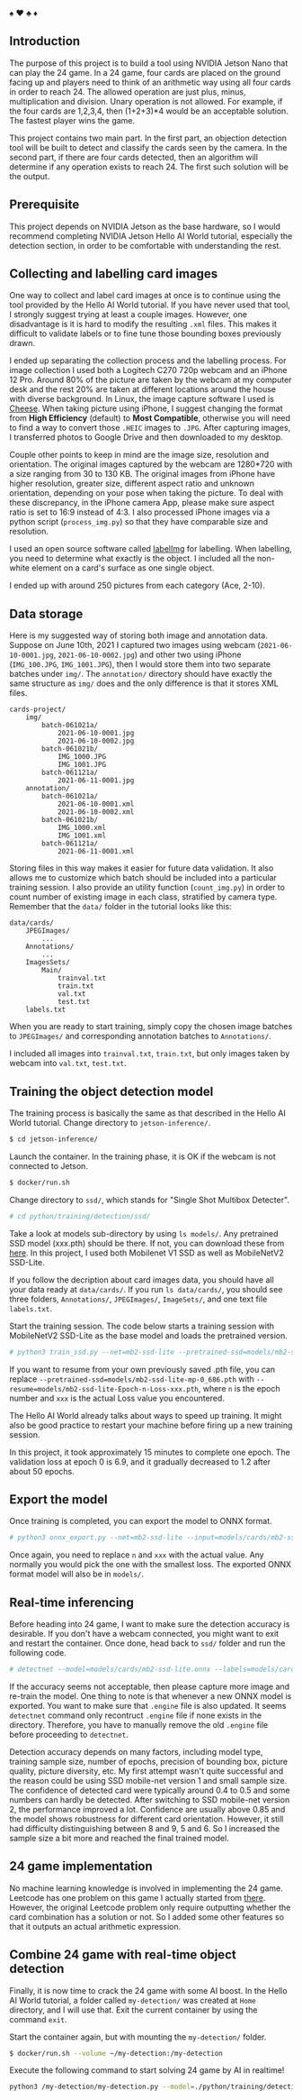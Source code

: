:spades: :hearts: :clubs: :diamonds:

## Introduction
The purpose of this project is to build a tool using NVIDIA Jetson Nano that can play the 24 game. In a 24 game, four cards are placed on the ground facing up and players need to think of an arithmetic way using all four cards in order to reach 24. The allowed operation are just plus, minus, multiplication and division. Unary operation is not allowed. For example, if the four cards are 1,2,3,4, then (1+2+3)*4 would be an acceptable solution. The fastest player wins the game. 

This project contains two main part. In the first part, an objection detection tool will be built to detect and classify the cards seen by the camera. In the second part, if there are four cards detected, then an algorithm will determine if any operation exists to reach 24. The first such solution will be the output.  

## Prerequisite
This project depends on NVIDIA Jetson as the base hardware, so I would recommend completing NVIDIA Jetson Hello AI World tutorial, especially the detection section, in order to be comfortable with understanding the rest.

## Collecting and labelling card images
One way to collect and label card images at once is to continue using the tool provided by the Hello AI World tutorial. If you have never used that tool, I strongly suggest trying at least a couple images. However, one disadvantage is it is hard to modify the resulting `.xml` files. This makes it difficult to validate labels or to fine tune those bounding boxes previously drawn. 

I ended up separating the collection process and the labelling process. For image collection I used both a Logitech C270 720p webcam and an iPhone 12 Pro. Around 80% of the picture are taken by the webcam at my computer desk and the rest 20% are taken at different locations around the house with diverse background. In Linux, the image capture software I used is [Cheese](https://help.gnome.org/users/cheese/stable/photo-take.html.en). When taking picture using iPhone, I suggest changing the format from **High Efficiency** (default) to **Most Compatible**, otherwise you will need to find a way to convert those `.HEIC` images to `.JPG`. After capturing images, I transferred photos to Google Drive and then downloaded to my desktop.

Couple other points to keep in mind are the image size, resolution and orientation. The original images captured by the webcam are 1280*720 with a size ranging from 30 to 130 KB. The original images from iPhone have higher resolution, greater size, different aspect ratio and unknown orientation, depending on your pose when taking the picture. To deal with these discrepancy, in the iPhone camera App, please make sure aspect ratio is set to 16:9 instead of 4:3. I also processed iPhone images via a python script (`process_img.py`) so that they have comparable size and resolution.

I used an open source software called [labelImg](https://github.com/tzutalin/labelImg) for labelling. When labelling, you need to determine what exactly is the object. I included all the non-white element on a card's surface as one single object.

I ended up with around 250 pictures from each category (Ace, 2-10). 

## Data storage
Here is my suggested way of storing both image and annotation data. Suppose on June 10th, 2021 I captured two images using webcam (`2021-06-10-0001.jpg`, `2021-06-10-0002.jpg`) and other two using iPhone (`IMG_100.JPG`, `IMG_1001.JPG`), then I would store them into two separate batches under `img/`. The `annotation/` directory should have exactly the same structure as `img/` does and the only difference is that it stores XML files. 
```
cards-project/
    img/
        batch-061021a/
            2021-06-10-0001.jpg
            2021-06-10-0002.jpg
        batch-061021b/
            IMG_1000.JPG
            IMG_1001.JPG
        batch-061121a/
            2021-06-11-0001.jpg
    annotation/
        batch-061021a/
            2021-06-10-0001.xml
            2021-06-10-0002.xml
        batch-061021b/
            IMG_1000.xml
            IMG_1001.xml
        batch-061121a/
            2021-06-11-0001.xml
```
Storing files in this way makes it easier for future data validation. It also allows me to customize which batch should be included into a particular training session. I also provide an utility function (`count_img.py`) in order to count number of existing image in each class, stratified by camera type. Remember that the `data/` folder in the tutorial looks like this:
```
data/cards/
    JPEGImages/
        ...
    Annotations/
        ...
    ImagesSets/
        Main/
            trainval.txt
            train.txt
            val.txt
            test.txt
    labels.txt
```
When you are ready to start training, simply copy the chosen image batches to `JPEGImages/` and corresponding annotation batches to `Annotations/`.

I included all images into `trainval.txt`, `train.txt`, but only images taken by webcam into `val.txt`, `test.txt`.

## Training the object detection model
The training process is basically the same as that described in the Hello AI World tutorial. 
Change directory to `jetson-inference/`.
```sh
$ cd jetson-inference/
```
Launch the container. In the training phase, it is OK if the webcam is not connected to Jetson.
```sh
$ docker/run.sh
```
Change directory to `ssd/`, which stands for "Single Shot Multibox Detecter".
```sh
# cd python/training/detection/ssd/
```
Take a look at models sub-directory by using `ls models/`. Any pretrained SSD model (xxx.pth) should be there. If not, you can download these from [here](https://github.com/qfgaohao/pytorch-ssd). In this project, I used both Mobilenet V1 SSD as well as MobileNetV2 SSD-Lite.

If you follow the decription about card images data, you should have all your data ready at `data/cards/`. If you run `ls data/cards/`, you should see three folders, `Annotations/`, `JPEGImages/`, `ImageSets/`, and one text file `labels.txt`. 

Start the training session. The code below starts a training session with MobileNetV2 SSD-Lite as the base model and loads the pretrained version.
```sh
# python3 train_ssd.py --net=mb2-ssd-lite --pretrained-ssd=models/mb2-ssd-lite-mp-0_686.pth --dataset-type=voc --data=data/cards --model-dir=models/cards --batch-size=2 --workers=1 --epochs=30
```
If you want to resume from your own previously saved .pth file, you can replace `--pretrained-ssd=models/mb2-ssd-lite-mp-0_686.pth` with `--resume=models/mb2-ssd-lite-Epoch-n-Loss-xxx.pth`, where `n` is the epoch number and `xxx` is the actual Loss value you encountered. 

The Hello AI World already talks about ways to speed up training. It might also be good practice to restart your machine before firing up a new training session.

In this project, it took approximately 15 minutes to complete one epoch. The validation loss at epoch 0 is 6.9, and it gradually decreased to 1.2 after about 50 epochs.

## Export the model 
Once training is completed, you can export the model to ONNX format.
```sh
# python3 onnx_export.py --net=mb2-ssd-lite --input=models/cards/mb2-ssd-lite-Epoch-n-Loss-xxx.pth --model-dir=models/cards
```
Once again, you need to replace `n` and `xxx` with the actual value. Any normally you would pick the one with the smallest loss. The exported ONNX format model will also be in `models/`.

## Real-time inferencing
Before heading into 24 game, I want to make sure the detection accuracy is desirable. If you don't have a webcam connected, you might want to exit and restart the container. Once done, head back to `ssd/` folder and run the following code.
```sh
# detectnet --model=models/cards/mb2-ssd-lite.onnx --labels=models/cards/labels.txt --input-blob=input_0 --output-cvg=scores --output-bbox=boxes --threshold=0.5 /dev/video0
```
If the accuracy seems not acceptable, then please capture more image and re-train the model. One thing to note is that whenever a new ONNX model is exported. You want to make sure that `.engine` file is also updated. It seems `detectnet` command only recontruct `.engine` file if none exists in the directory. Therefore, you have to manually remove the old `.engine` file before proceeding to `detectnet`.

Detection accuracy depends on many factors, including model type, training sample size, number of epochs, precision of bounding box, picture quality, picture diversity, etc. My first attempt wasn't quite successful and the reason could be using SSD mobile-net version 1 and small sample size. The confidence of detected card were typically around 0.4 to 0.5 and some numbers can hardly be detected. After switching to SSD mobile-net version 2, the performance improved a lot. Confidence are usually above 0.85 and the model shows robustness for different card orientation. However, it still had difficulty distinguishing between 8 and 9, 5 and 6. So I increased the sample size a bit more and reached the final trained model.  

## 24 game implementation
No machine learning knowledge is involved in implementing the 24 game. Leetcode has one problem on this game I actually started from [there](https://leetcode.com/problems/24-game/). However, the original Leetcode problem only require outputting whether the card combination has a solution or not. So I added some other features so that it outputs an actual arithmetic expression.

## Combine 24 game with real-time object detection
Finally, it is now time to crack the 24 game with some AI boost. In the Hello AI World tutorial, a folder called `my-detection/` was created at `Home` directory, and I will use that. Exit the current container by using the command `exit`.

Start the container again, but with mounting the `my-detection/` folder.
```sh
$ docker/run.sh --volume ~/my-detection:/my-detection
```
Execute the following command to start solving 24 game by AI in realtime!
```sh
python3 /my-detection/my-detection.py --model=./python/training/detection/ssd/models/cards/mb2-ssd-lite.onnx --labels=./python/training/detection/ssd/models/cards/labels.txt --input-blob=input_0 --output-cvg=scores --output-bbox=boxes --threshold=0.5
```


